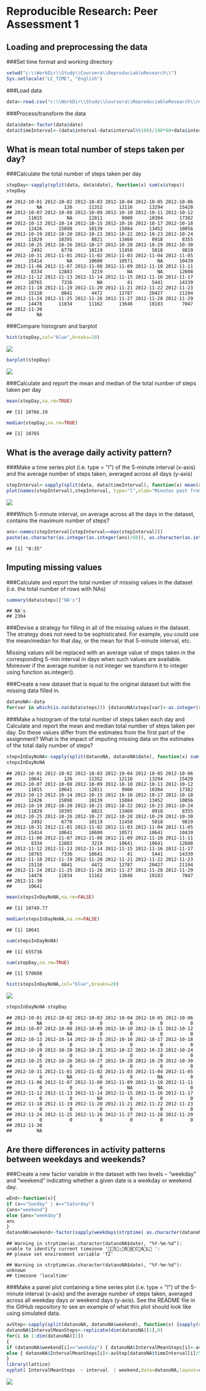 # Reproducible Research: Peer Assessment 1


## Loading and preprocessing the data

###Set time format and working directory


```r
setwd("c:\\WorkDir\\Study\\Coursera\\ReproduciableResearch\\")
Sys.setlocale("LC_TIME", "English")
```

###Load data


```r
data<-read.csv("c:\\WorkDir\\Study\\Coursera\\ReproduciableResearch\\repdatadataactivity\\activity.csv")
```

###Process/transform the data


```r
data$date<-factor(data$date)
data$timeInterval<-(data$interval-data$interval%%100)/100*60+data$interval%%100
```

## What is mean total number of steps taken per day?
###Calculate the total number of steps taken per day

```r
stepDay<-sapply(split(data, data$date), function(x) sum(x$steps))
stepDay
```

```
## 2012-10-01 2012-10-02 2012-10-03 2012-10-04 2012-10-05 2012-10-06 
##         NA        126      11352      12116      13294      15420 
## 2012-10-07 2012-10-08 2012-10-09 2012-10-10 2012-10-11 2012-10-12 
##      11015         NA      12811       9900      10304      17382 
## 2012-10-13 2012-10-14 2012-10-15 2012-10-16 2012-10-17 2012-10-18 
##      12426      15098      10139      15084      13452      10056 
## 2012-10-19 2012-10-20 2012-10-21 2012-10-22 2012-10-23 2012-10-24 
##      11829      10395       8821      13460       8918       8355 
## 2012-10-25 2012-10-26 2012-10-27 2012-10-28 2012-10-29 2012-10-30 
##       2492       6778      10119      11458       5018       9819 
## 2012-10-31 2012-11-01 2012-11-02 2012-11-03 2012-11-04 2012-11-05 
##      15414         NA      10600      10571         NA      10439 
## 2012-11-06 2012-11-07 2012-11-08 2012-11-09 2012-11-10 2012-11-11 
##       8334      12883       3219         NA         NA      12608 
## 2012-11-12 2012-11-13 2012-11-14 2012-11-15 2012-11-16 2012-11-17 
##      10765       7336         NA         41       5441      14339 
## 2012-11-18 2012-11-19 2012-11-20 2012-11-21 2012-11-22 2012-11-23 
##      15110       8841       4472      12787      20427      21194 
## 2012-11-24 2012-11-25 2012-11-26 2012-11-27 2012-11-28 2012-11-29 
##      14478      11834      11162      13646      10183       7047 
## 2012-11-30 
##         NA
```

###Compare histogram and barplot 

```r
hist(stepDay,col="blue",breaks=20)
```

![](PA1_template_files/figure-html/unnamed-chunk-5-1.png) 

```r
barplot(stepDay)
```

![](PA1_template_files/figure-html/unnamed-chunk-5-2.png) 

###Calculate and report the mean and median of the total number of steps taken per day

```r
mean(stepDay,na.rm=TRUE)
```

```
## [1] 10766.19
```

```r
median(stepDay,na.rm=TRUE)
```

```
## [1] 10765
```


## What is the average daily activity pattern?
###Make a time series plot (i.e. type = "l") of the 5-minute interval (x-axis) and the average number of steps taken, averaged across all days (y-axis)


```r
stepInterval<-sapply(split(data, data$timeInterval), function(x) mean(x$steps,na.rm=TRUE))
plot(names(stepInterval),stepInterval, type="l",xlab="Minutes past from 0:00")
```

![](PA1_template_files/figure-html/unnamed-chunk-7-1.png) 


###Which 5-minute interval, on average across all the days in the dataset, contains the maximum number of steps?

```r
ans<-names(stepInterval[stepInterval==max(stepInterval)])
paste(as.character(as.integer(as.integer(ans)/60)), as.character(as.integer(ans)%%60),sep=":")
```

```
## [1] "8:35"
```



## Imputing missing values
###Calculate and report the total number of missing values in the dataset (i.e. the total number of rows with NAs)

```r
summary(data$steps)["NA's"]
```

```
## NA's 
## 2304
```


###Devise a strategy for filling in all of the missing values in the dataset. The strategy does not need to be sophisticated. For example, you could use the mean/median for that day, or the mean for that 5-minute interval, etc.

Missing values will be replaced with an average value of steps taken in the corresponding 5-min interval in days when such values are available. Moreover if the average number is not integer we transform it to integer using function as.integer().

###Create a new dataset that is equal to the original dataset but with the missing data filled in.


```r
datanoNA<-data
for(var in which(is.na(data$steps))) {datanoNA$steps[var]<-as.integer(stepInterval[as.character(data$timeInterval[var])])}
```


###Make a histogram of the total number of steps taken each day and Calculate and report the mean and median total number of steps taken per day. Do these values differ from the estimates from the first part of the assignment? What is the impact of imputing missing data on the estimates of the total daily number of steps?

```r
stepsInDayNoNA<-sapply(split(datanoNA, datanoNA$date), function(x) sum(x$steps))
stepsInDayNoNA
```

```
## 2012-10-01 2012-10-02 2012-10-03 2012-10-04 2012-10-05 2012-10-06 
##      10641        126      11352      12116      13294      15420 
## 2012-10-07 2012-10-08 2012-10-09 2012-10-10 2012-10-11 2012-10-12 
##      11015      10641      12811       9900      10304      17382 
## 2012-10-13 2012-10-14 2012-10-15 2012-10-16 2012-10-17 2012-10-18 
##      12426      15098      10139      15084      13452      10056 
## 2012-10-19 2012-10-20 2012-10-21 2012-10-22 2012-10-23 2012-10-24 
##      11829      10395       8821      13460       8918       8355 
## 2012-10-25 2012-10-26 2012-10-27 2012-10-28 2012-10-29 2012-10-30 
##       2492       6778      10119      11458       5018       9819 
## 2012-10-31 2012-11-01 2012-11-02 2012-11-03 2012-11-04 2012-11-05 
##      15414      10641      10600      10571      10641      10439 
## 2012-11-06 2012-11-07 2012-11-08 2012-11-09 2012-11-10 2012-11-11 
##       8334      12883       3219      10641      10641      12608 
## 2012-11-12 2012-11-13 2012-11-14 2012-11-15 2012-11-16 2012-11-17 
##      10765       7336      10641         41       5441      14339 
## 2012-11-18 2012-11-19 2012-11-20 2012-11-21 2012-11-22 2012-11-23 
##      15110       8841       4472      12787      20427      21194 
## 2012-11-24 2012-11-25 2012-11-26 2012-11-27 2012-11-28 2012-11-29 
##      14478      11834      11162      13646      10183       7047 
## 2012-11-30 
##      10641
```

```r
mean(stepsInDayNoNA,na.rm=FALSE)
```

```
## [1] 10749.77
```

```r
median(stepsInDayNoNA,na.rm=FALSE)
```

```
## [1] 10641
```

```r
sum(stepsInDayNoNA)
```

```
## [1] 655736
```

```r
sum(stepDay,na.rm=TRUE)
```

```
## [1] 570608
```

```r
hist(stepsInDayNoNA,col="blue",breaks=20)
```

![](PA1_template_files/figure-html/unnamed-chunk-11-1.png) 

```r
stepsInDayNoNA-stepDay
```

```
## 2012-10-01 2012-10-02 2012-10-03 2012-10-04 2012-10-05 2012-10-06 
##         NA          0          0          0          0          0 
## 2012-10-07 2012-10-08 2012-10-09 2012-10-10 2012-10-11 2012-10-12 
##          0         NA          0          0          0          0 
## 2012-10-13 2012-10-14 2012-10-15 2012-10-16 2012-10-17 2012-10-18 
##          0          0          0          0          0          0 
## 2012-10-19 2012-10-20 2012-10-21 2012-10-22 2012-10-23 2012-10-24 
##          0          0          0          0          0          0 
## 2012-10-25 2012-10-26 2012-10-27 2012-10-28 2012-10-29 2012-10-30 
##          0          0          0          0          0          0 
## 2012-10-31 2012-11-01 2012-11-02 2012-11-03 2012-11-04 2012-11-05 
##          0         NA          0          0         NA          0 
## 2012-11-06 2012-11-07 2012-11-08 2012-11-09 2012-11-10 2012-11-11 
##          0          0          0         NA         NA          0 
## 2012-11-12 2012-11-13 2012-11-14 2012-11-15 2012-11-16 2012-11-17 
##          0          0         NA          0          0          0 
## 2012-11-18 2012-11-19 2012-11-20 2012-11-21 2012-11-22 2012-11-23 
##          0          0          0          0          0          0 
## 2012-11-24 2012-11-25 2012-11-26 2012-11-27 2012-11-28 2012-11-29 
##          0          0          0          0          0          0 
## 2012-11-30 
##         NA
```



## Are there differences in activity patterns between weekdays and weekends?

###Create a new factor variable in the dataset with two levels – “weekday” and “weekend” indicating whether a given date is a weekday or weekend day.

```r
wEnd<-function(x){
if (x=="Sunday" | x=="Saturday")
{ans="weekend"}
else {ans="weekday"}
ans
}
datanoNA$weekend<-factor(sapply(weekdays(strptime( as.character(datanoNA$date),"%Y-%m-%d" )),wEnd))
```

```
## Warning in strptime(as.character(datanoNA$date), "%Y-%m-%d"): unable to identify current timezone '5;0@CAL ':
## please set environment variable 'TZ'
```

```
## Warning in strptime(as.character(datanoNA$date), "%Y-%m-%d"): unknown
## timezone 'localtime'
```


###Make a panel plot containing a time series plot (i.e. type = "l") of the 5-minute interval (x-axis) and the average number of steps taken, averaged across all weekday days or weekend days (y-axis). See the README file in the GitHub repository to see an example of what this plot should look like using simulated data.



```r
avStep<-sapply(split(datanoNA, datanoNA$weekend), function(x) {sapply(split(x,x$timeInterval), function(y) mean(y$steps) )} ) 
datanoNA$IntervalMeanSteps<-replicate(dim(datanoNA)[1],0)
for(i in 1:dim(datanoNA)[1])
{
if (datanoNA$weekend[i]=="weekday") { datanoNA$IntervalMeanSteps[i]<-avStep[ datanoNA$timeInterval[i]/5+1,1]}
else { datanoNA$IntervalMeanSteps[i]<-avStep[datanoNA$timeInterval[i]/5+1,2]} 
}
library(lattice)
xyplot( IntervalMeanSteps  ~ interval  | weekend,data=datanoNA,layout=c(1,2), type="l")
```

![](PA1_template_files/figure-html/unnamed-chunk-13-1.png) 
